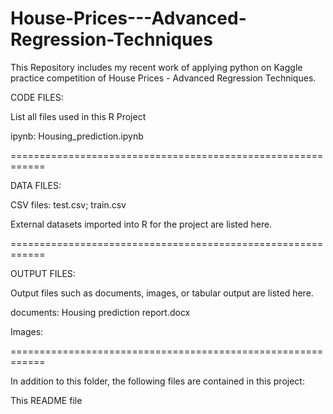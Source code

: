 # House-Prices---Advanced-Regression-Techniques
This Repository includes my recent work of applying python on Kaggle practice competition of House Prices - Advanced Regression Techniques.

CODE FILES:

List all files used in this R Project

ipynb: Housing_prediction.ipynb

============================================================

DATA FILES:

CSV files: test.csv; train.csv

External datasets imported into R for the project are listed here.

============================================================

OUTPUT FILES:

Output files such as documents, images, or tabular output are listed here.

documents: Housing prediction report.docx

Images:

============================================================

In addition to this folder, the following files are contained in this project:

This README file
